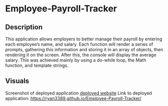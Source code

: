 # Employee-Payroll-Tracker

## Description

This application allows employers to better manage their payroll by entering each employee’s name, and salary. Each function will render a series of prompts, gathering this information and storing it in an array of objects, then rendering it on the screen. After this, the console will display the average salary. This was achieved mainly by using a do-while loop, the Math function, and template strings.

## Visuals

Screenshot of deployed application [deployed website](/images/deployed-app.png)
Link to deployed application: https://ryan3389.github.io/Employee-Payroll-Tracker/

